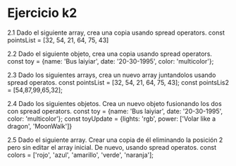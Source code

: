 # Ejercicio k2

2.1 Dado el siguiente array, crea una copia usando spread operators.
const pointsList = [32, 54, 21, 64, 75, 43]

2.2 Dado el siguiente objeto, crea una copia usando spread operators.
const toy = {name: 'Bus laiyiar', date: '20-30-1995', color: 'multicolor'};

2.3 Dado los siguientes arrays, crea un nuevo array juntandolos usando
spread operatos.
const pointsList = [32, 54, 21, 64, 75, 43];
const pointsLis2 = [54,87,99,65,32];

2.4 Dado los siguientes objetos. Crea un nuevo objeto fusionando los dos con spread operators.
const toy = {name: 'Bus laiyiar', date: '20-30-1995', color: 'multicolor'};
const toyUpdate = {lights: 'rgb', power: ['Volar like a dragon', 'MoonWalk']}

2.5 Dado el siguiente array. Crear una copia de él eliminando la posición 2
pero sin editar el array inicial. De nuevo, usando spread operatos.
const colors = ['rojo', 'azul', 'amarillo', 'verde', 'naranja'];